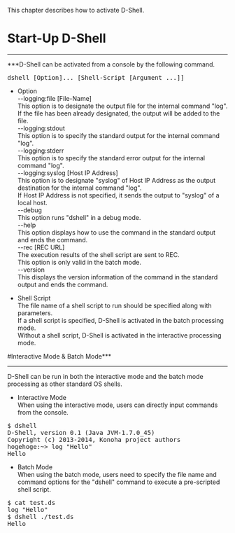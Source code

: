 This chapter describes how to activate D-Shell.  

# Start-Up D-Shell
***
***D-Shell can be activated from a console by the following command.

<pre class="toolbar:1 highlight:0" title="Usage">
dshell [Option]... [Shell-Script [Argument ...]]
</pre>

* Option  
 --logging:file [File-Name]  
This option is to designate the output file for the internal command "log".  
If the file has been already designated, the output will be added to the file.  
--logging:stdout  
This option is to specify the standard output for the internal command "log".  
--logging:stderr  
This option is to specify the standard error output for the internal command "log".  
 --logging:syslog [Host IP Address]  
This option is to designate "syslog" of Host IP Address as the output destination for the internal command "log".  
If Host IP Address is not specified, it sends the output to "syslog" of a local host.  
--debug  
This option runs "dshell" in a debug mode.  
--help  
This option displays how to use the command in the standard output and ends the command.  
 --rec [REC URL]  
The execution results of the shell script  are sent to REC.  
This option is only valid in the batch mode.  
--version  
This displays the version information of the command in the standard output and ends the command.  

* Shell Script  
The file name of a shell script to run should be specified along with parameters.  
If a shell script is specified, D-Shell is activated in the batch processing mode.  
Without a shell script, D-Shell is activated in the interactive processing mode.  


#Interactive Mode & Batch Mode***
***
D-Shell can be run in both the interactive mode and the batch mode processing as other standard OS shells.  

* Interactive Mode  
When using the interactive mode, users can directly input commands from the console.  


<pre class="toolbar:0 highlight:0">
$ dshell
D-Shell, version 0.1 (Java JVM-1.7.0_45)
Copyright (c) 2013-2014, Konoha project authors
hogehoge:~> log "Hello"
Hello
</pre>

* Batch Mode  
When using the batch mode, users need to specify the file name and command options for the "dshell" command to execute a pre-scripted shell script.  

<pre class="toolbar:0 highlight:0">
$ cat test.ds
log "Hello"
$ dshell ./test.ds
Hello
</pre>
